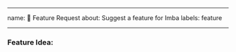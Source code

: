 ----
name: 🚀︎ Feature Request
about: Suggest a feature for Imba
labels: feature

----

### Feature Idea:
